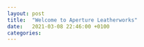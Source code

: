 ```yaml
---
layout: post
title:  "Welcome to Aperture Leatherworks"
date:   2021-03-08 22:46:00 +0100
categories: 
---
```


